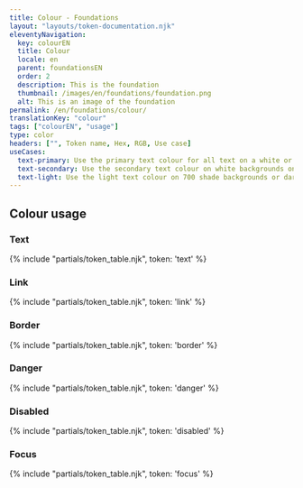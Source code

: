 ```yaml
---
title: Colour - Foundations
layout: "layouts/token-documentation.njk"
eleventyNavigation:
  key: colourEN
  title: Colour
  locale: en
  parent: foundationsEN
  order: 2
  description: This is the foundation
  thumbnail: /images/en/foundations/foundation.png
  alt: This is an image of the foundation
permalink: /en/foundations/colour/
translationKey: "colour"
tags: ["colourEN", "usage"]
type: color
headers: ["", Token name, Hex, RGB, Use case]
useCases:
  text-primary: Use the primary text colour for all text on a white or 100 shade background.
  text-secondary: Use the secondary text colour on white backgrounds only. Only use it to contrast with primary text.
  text-light: Use the light text colour on 700 shade backgrounds or darker.
---
```


## Colour usage

### Text

{% include "partials/token_table.njk", token: 'text' %}

### Link

{% include "partials/token_table.njk", token: 'link' %}

### Border

{% include "partials/token_table.njk", token: 'border' %}

### Danger

{% include "partials/token_table.njk", token: 'danger' %}

### Disabled

{% include "partials/token_table.njk", token: 'disabled' %}

### Focus

{% include "partials/token_table.njk", token: 'focus' %}

